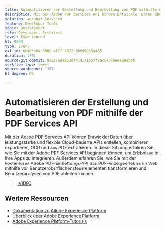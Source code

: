 ```yaml
---
title: Automatisieren der Erstellung und Bearbeitung von PDF mithilfe der PDF Services API
description: Mit der Adobe PDF Services API können Entwickler Daten über leistungsstarke und flexible Cloud-basierte APIs erstellen, kombinieren, exportieren, OCR und aus PDF extrahieren. In dieser Sitzung erfahren Sie, wie Sie mit der Adobe PDF Services API beginnen können, um Erlebnisse in Ihre Apps zu integrieren. Außerdem erfahren Sie, wie Sie mit der kostenlosen Adobe PDF-Einbettungs-API das PDF-Anzeigeerlebnis im Web mithilfe von Benutzeroberflächensteuerelementen transformieren und Benutzeranalysen von PDF ableiten können.
solution: Acrobat Services
feature: Developer Tools
topic: Development
role: Developer, Architect
level: Experienced
kt: 9209
type: Event
exl-id: 6b0c3a6a-500b-4f7f-8872-0b6d9035a485
duration: 1791
source-git-commit: 9a297cda953d4414131657f9ac84580aea0eabeb
workflow-type: tm+mt
source-wordcount: '187'
ht-degree: 6%

---
```


# Automatisieren der Erstellung und Bearbeitung von PDF mithilfe der PDF Services API

Mit der Adobe PDF Services API können Entwickler Daten über leistungsstarke und flexible Cloud-basierte APIs erstellen, kombinieren, exportieren, OCR und aus PDF extrahieren. In dieser Sitzung erfahren Sie, wie Sie mit der Adobe PDF Services API beginnen können, um Erlebnisse in Ihre Apps zu integrieren. Außerdem erfahren Sie, wie Sie mit der kostenlosen Adobe PDF-Einbettungs-API das PDF-Anzeigeerlebnis im Web mithilfe von Benutzeroberflächensteuerelementen transformieren und Benutzeranalysen von PDF ableiten können.

>[!VIDEO](https://video.tv.adobe.com/v/338039/?quality=12&learn=on&hidetitle=true)

## Weitere Ressourcen

- [Dokumentation zu Adobe Experience Platform](https://experienceleague.adobe.com/docs/experience-platform.html?lang=de)
- [Überblick über Adobe Experience Platform](https://experienceleague.adobe.com/docs/experience-platform/landing/home.html?lang=de)
- [Adobe Experience Platform-Tutorials](https://experienceleague.adobe.com/docs/platform-learn/tutorials/overview.html?lang=de)
